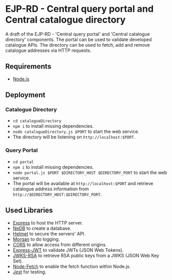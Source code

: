 # EJP-RD - Central query portal and Central catalogue directory

A draft of the EJP-RD - 'Central query portal' and 'Central catalogue directory' components. 
The portal can be used to validate developed catalogue APIs. 
The directory can be used to fetch, add and remove catalogue addresses via HTTP requests.

## Requirements

- [Node.js](https://nodejs.org/ "https://nodejs.org/")

## Deployment

### Catalogue Directory

- `cd catalogueDirectory`
- `npm i` to install missing dependencies.
- `node catalogueDirectory.js $PORT` to start the web service.
- The directory will be listening on `http://localhost:$PORT`.

### Query Portal

- `cd portal`
- `npm i` to install missing dependencies.
- `node portal.js $PORT $DIRECTORY_HOST $DIRECTORY_PORT` to start the web service.
- The portal will be available at `http://localhost:$PORT` and retrieve catalogue address information from `http://$DIRECTORY_HOST:$DIRECTORY_PORT`.

## Used Libraries

- [Express](https://expressjs.com/ "https://expressjs.com/") to host the HTTP server.
- [NeDB](https://dbdb.io/db/nedb "https://dbdb.io/db/nedb") to create a database.
- [Helmet](https://helmetjs.github.io/ "https://helmetjs.github.io/") to secure the servers' API.
- [Morgan](https://www.npmjs.com/package/morgan "https://www.npmjs.com/package/morgan") to do logging.
- [CORS](https://expressjs.com/en/resources/middleware/cors.html "https://expressjs.com/en/resources/middleware/cors.html") to allow access from different origins.
- [Express-JWT](https://github.com/auth0/express-jwt "https://github.com/auth0/express-jwt") to validate JWTs (JSON Web Tokens).
- [JWKS-RSA](https://github.com/auth0/node-jwks-rsa "https://github.com/auth0/node-jwks-rsa") to retrieve RSA public keys from a JWKS (JSON Web Key Set).
- [Node-Fetch](https://www.npmjs.com/package/node-fetch "https://www.npmjs.com/package/node-fetch") to enable the fetch function within Node.js.
- [Jest](https://www.npmjs.com/package/jest "https://www.npmjs.com/package/jest") for testing.
